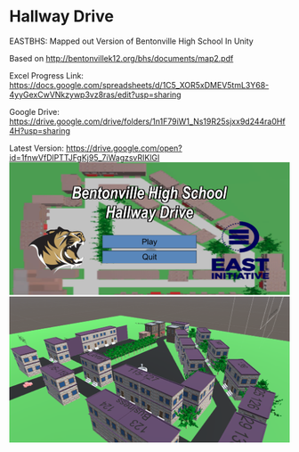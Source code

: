 # Hallway Drive
EASTBHS: Mapped out Version of Bentonville High School In Unity

Based on http://bentonvillek12.org/bhs/documents/map2.pdf

Excel Progress Link: https://docs.google.com/spreadsheets/d/1C5_XOR5xDMEV5tmL3Y68-4yyGexCwVNkzywp3vz8ras/edit?usp=sharing

Google Drive: https://drive.google.com/drive/folders/1n1F79iW1_Ns19R25sjxx9d244ra0Hf4H?usp=sharing



Latest Version: https://drive.google.com/open?id=1fnwVfDlPTTJFgKj95_7iWagzsvRIKlGI
<img src="/F.PNG" alt="">
<img src="/E.PNG" alt="">
